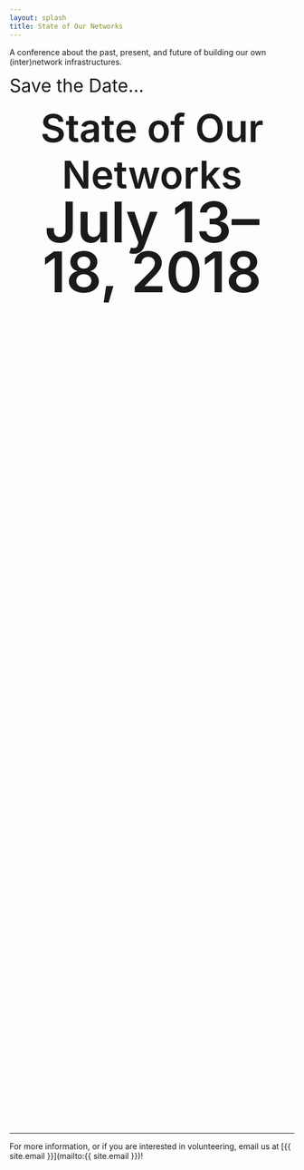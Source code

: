 ```yaml
---
layout: splash
title: State of Our Networks
---
```


A conference about the past, present, and future of building our own (inter)network infrastructures.

<span style="font-size: 2rem; font-weight: 400;">Save the Date...</span>
<div style="text-align: center;height: 45vh;">
  <span style="font-size: 4.25rem; font-weight: 600;">State of Our Networks</span><br />
  <span style="font-size: 6.15rem; font-weight: 600; line-height: 0.9;">July 13–18, 2018</span>
</div>

***

For more information, or if you are interested in volunteering, email us at [{{ site.email }}](mailto:{{ site.email }})!

